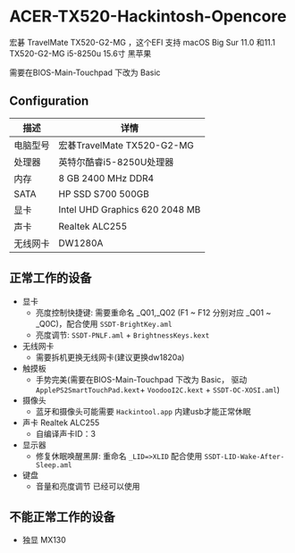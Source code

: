 # ACER-TX520-Hackintosh-Opencore
宏碁 TravelMate TX520-G2-MG ，这个EFI 支持 macOS Big Sur 11.0 和11.1  TX520-G2-MG i5-8250u 15.6寸 黑苹果

需要在BIOS-Main-Touchpad 下改为 Basic
## Configuration

| 描述   | 详情                                                  |
| ------------------- | ------------------------------------------- |
| 电脑型号      |  宏碁TravelMate TX520-G2-MG|
| 处理器           | 英特尔酷睿i5-8250U处理器     |
| 内存              | 8 GB 2400 MHz DDR4              |
| SATA    | HP SSD S700 500GB|| 原装固态硬盘是支持的但空间太小不适合双系统| 
| 显卡 | Intel UHD Graphics 620 2048 MB                     |
| 声卡         | Realtek ALC255          |
| 无线网卡       | DW1280A  ||原生英特尔无线网卡驱动暂未支持，但未来会支持|


## 正常工作的设备

- 显卡
    - 亮度控制快捷键: 需要重命名 _Q01,_Q02 (F1 ~ F12 分别对应 _Q01 ~ _Q0C)，配合使用 `SSDT-BrightKey.aml`
    - 亮度调节: `SSDT-PNLF.aml` + `BrightnessKeys.kext`
- 无线网卡
    - 需要拆机更换无线网卡(建议更换dw1820a)
- 触摸板
    - 手势完美(需要在BIOS-Main-Touchpad 下改为 Basic， 驱动`ApplePS2SmartTouchPad.kext`+ `VoodooI2C.kext` + `SSDT-OC-XOSI.aml`)
- 摄像头
    - 蓝牙和摄像头可能需要 `Hackintool.app` 内建usb才能正常休眠
- 声卡 Realtek ALC255 
    - 自编译声卡ID：3
- 显示器
    - 修复休眠唤醒黑屏: 重命名 `_LID=>XLID` 配合使用 `SSDT-LID-Wake-After-Sleep.aml`
- 键盘
    - 音量和亮度调节 已经可以使用


## 不能正常工作的设备

- 独显 MX130


